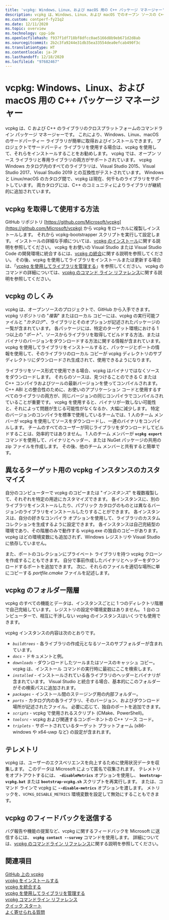 ```yaml
---
title: 'vcpkg: Windows、Linux、および macOS 用の C++ パッケージ マネージャー'
description: vcpkg は、Windows、Linux、および macOS でのオープン ソースの C++ ライブラリの取得およびインストール作業を大幅に簡素化するコマンド ライン パッケージ マネージャーです。
ms.custom: contperf-fy21q2
ms.date: 12/11/2020
ms.topic: overview
ms.technology: cpp-ide
ms.openlocfilehash: f937f1df718bf8dfcc0ae5166d8b9eb671d2d8ab
ms.sourcegitcommit: 2b2c3fa9244e31db35ea33554dea0efcab490f3c
ms.translationtype: HT
ms.contentlocale: ja-JP
ms.lasthandoff: 12/18/2020
ms.locfileid: "97682467"
---
```

# <a name="vcpkg-a-c-package-manager-for-windows-linux-and-macos"></a>vcpkg: Windows、Linux、および macOS 用の C++ パッケージ マネージャー

vcpkg は、C および C++ のライブラリのクロスプラットフォームのコマンドライン パッケージ マネージャーです。 これにより、Windows、Linux、macOS のサードパーティー ライブラリが簡単に取得およびインストールできます。 プロジェクトでサードパーティ ライブラリを使用する場合は、vcpkg を使用して、それらをインストールすることをお勧めします。 vcpkg では、オープン ソース ライブラリと専用ライブラリの両方がサポートされています。 vcpkg Windows カタログ内のすべてのライブラリは、Visual Studio 2015、Visual Studio 2017、Visual Studio 2019 との互換性がテストされています。 Windows と Linux/macOS のカタログ間で、vcpkg は現在、何千ものライブラリをサポートしています。 両カタログには、C++ のコミュニティによりライブラリが継続的に追加されています。

## <a name="how-to-get-and-use-vcpkg"></a>vcpkg を取得して使用する方法

GitHub リポジトリ [https://github.com/Microsoft/vcpkg](https://github.com/Microsoft/vcpkg) から vcpkg をローカルに複製しインストールします。 それから vcpkg-bootstrapper スクリプトを実行して設定します。 インストールの詳細な手順については、[vcpkg のインストール](install-vcpkg.md)に関する説明を参照してください。 vcpkg をお使いの Visual Studio または Visual Studio Code の開発環境に統合するには、[vcpkg の統合](integrate-vcpkg.md)に関する説明を参照してください。 その後、vcpkg を使用してライブラリをインストールまたは更新する場合は、「[vcpkg を使用してライブラリを管理する](manage-libraries-with-vcpkg.md)」を参照してください。 vcpkg のコマンドの詳細については、[vcpkg のコマンド ライン リファレンス](vcpkg-command-line-reference.md)に関する説明を参照してください。

## <a name="how-vcpkg-works"></a>vcpkg のしくみ

vcpkg は、オープンソースのプロジェクトで、GitHub から入手できます。 vcpkg リポジトリの "*複製*" またはローカル コピーには、vcpkg の実行可能ファイルと "*カタログ*"、ライブラリとそのオプションが記述されたパッケージの一覧が含まれています。 各パッケージには、特定のターゲット環境における 1 つ以上の "*ポート*"、ソースからライブラリを取得してビルドする方法、またはバイナリのバージョンをダウンロードする方法に関する情報が含まれています。 vcpkg を使用してライブラリをインストールすると、パッケージとポートの情報を使用して、そのライブラリのローカル コピーが vcpkg ディレクトリのサブディレクトリにダウンロードされ生成されて、使用できるようになります。

ライブラリをソース形式で使用できる場合、vcpkg はバイナリではなくソースをダウンロードします。 それらのソースは、見つけることのできる C または C++ コンパイラおよびツールの最新バージョンを使ってコンパイルされます。 C++ ABI との整合性のために、お使いのアプリケーション コードと使用するすべてのライブラリの両方が、同じバージョンの同じコンパイラでコンパイルされていることが重要です。 vcpkg を使用すると、バイナリが一致しない可能性と、それによって問題が生じる可能性がなくなるか、大幅に減少します。 特定のバージョンのコンパイラを標準で使用しているチームでは、1 人のチーム メンバーが vcpkg を使用してソースをダウンロードし、一連のバイナリをコンパイルします。 チームのすべてのユーザーが同じライブラリをダウンロードしてビルドすることは、効率的ではありません。 1 人のチーム メンバーが **`vcpkg export`** コマンドを使用して、バイナリとヘッダー、または NuGet パッケージの共用の zip ファイルを作成します。 その後、他のチーム メンバーと共有すると簡単です。

## <a name="customize-vcpkg-instances-for-different-targets"></a>異なるターゲット用の vcpkg インスタンスのカスタマイズ

自分のコンピューターで vcpkg のコピーまたは "*インスタンス*" を複数複製して、それぞれを特定の用途にカスタマイズできます。 各インスタンスに、別のライブラリをインストールしたり、パブリック カタログのものとは異なるバージョンのライブラリをインストールしたりすることができます。 各インスタンスは、自分の好きなコンパイラ オプションを使用して、ライブラリのカスタム コレクションを生成するように設定できます。 各インスタンスは自己完結型の環境であり、その階層のみで動作する vcpkg.exe の独自のコピーがあります。 vcpkg はどの環境変数にも追加されず、Windows レジストリや Visual Studio に依存していません。

また、ポートのコレクションにプライベート ライブラリを持つ vcpkg クローンを作成することもできます。 自分で事前作成したバイナリとヘッダーをダウンロードするポートを追加できます。 次に、それらのファイルを適切な場所に単にコピーする *portfile.cmake* ファイルを記述します。

## <a name="the-vcpkg-folder-hierarchy"></a>vcpkg のフォルダー階層

vcpkg のすべての機能とデータは、インスタンスごとに 1 つのディレクトリ階層で自己完結しています。 レジストリの設定や環境変数はありません。 1 台のコンピューターで、相互に干渉しない vcpkg のインスタンスはいくつでも使用できます。

vcpkg インスタンスの内容は次のとおりです。

- *`buildtrees`* - 各ライブラリの作成元となるソースのサブフォルダーが含まれています。
- *`docs`* - ドキュメントと例。
- *`downloads`* - ダウンロードしたツールまたはソースのキャッシュ コピー。 vcpkg は、インストール コマンドの実行時に最初にここを検索します。
- *`installed`* - インストールされている各ライブラリのヘッダーとバイナリが含まれています。 Visual Studio と統合する場合、基本的にこのフォルダーがその検索パスに追加されます。
- *`packages`* - インストール間のステージング用の内部フォルダー。
- *`ports`* - カタログ内の各ライブラリ、そのバージョン、およびダウンロード場所が記述されたファイル。 必要に応じて、独自のポートを追加できます。
- *`scripts`* - vcpkg で使用されるスクリプト (CMake、PowerShell)。
- *`toolsrc`* - vcpkg および関連するコンポーネントの C++ ソース コード。
- *`triplets`* - サポートされているターゲット プラットフォーム (x86-windows や x64-uwp など) の設定が含まれます。

## <a name="telemetry"></a>テレメトリ

vcpkg は、ユーザーのエクスペリエンスを向上するために使用状況データを収集します。 このデータは Microsoft によって匿名で収集されます。 テレメトリをオプトアウトするには、 **`-disableMetrics`** オプションを使用し、 **`bootstrap-vcpkg.bat`** または **`bootstrap-vcpkg.sh`** スクリプトを再実行します。 または、コマンド ラインで vcpkg に **`--disable-metrics`** オプションを渡します。 メトリックを、`VCPKG_DISABLE_METRICS` 環境変数を設定して無効にすることもできます。

## <a name="send-feedback-about-vcpkg"></a>vcpkg のフィードバックを送信する

バグ報告や機能の提案など、vcpkg に関するフィードバックを Microsoft に送信するには、 **`vcpkg contact --survey`** コマンドを使用します。 詳細については、[vcpkg のコマンドライン リファレンス](vcpkg-command-line-reference.md)に関する説明を参照してください。

## <a name="see-also"></a>関連項目

[GitHub 上の vcpkg](https://github.com/Microsoft/vcpkg)\
[vcpkg をインストールする](install-vcpkg.md)\
[vcpkg を統合する](integrate-vcpkg.md)\
[vcpkg を使用してライブラリを管理する](manage-libraries-with-vcpkg.md)\
[vcpkg コマンドライン リファレンス](vcpkg-command-line-reference.md)\
[クイック スタート](https://github.com/microsoft/vcpkg/blob/master/docs/index.md)\
[よく寄せられる質問](https://github.com/microsoft/vcpkg/blob/master/docs/about/faq.md)
